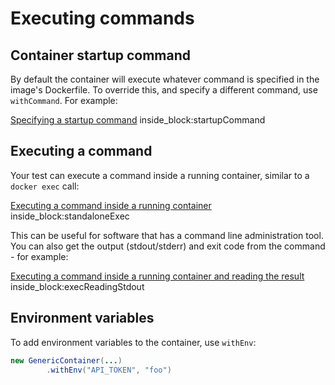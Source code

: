 # Executing commands

## Container startup command

By default the container will execute whatever command is specified in the image's Dockerfile. To override this, and specify a different command, use `withCommand`. For example:

<!--codeinclude-->
[Specifying a startup command](../examples/src/test/java/generic/CommandsTest.java) inside_block:startupCommand
<!--/codeinclude-->

## Executing a command

Your test can execute a command inside a running container, similar to a `docker exec` call:

<!--codeinclude-->
[Executing a command inside a running container](../examples/src/test/java/generic/ExecTest.java) inside_block:standaloneExec
<!--/codeinclude-->

This can be useful for software that has a command line administration tool. You can also get the output (stdout/stderr) and exit code from the command - for example:

<!--codeinclude-->
[Executing a command inside a running container and reading the result](../examples/src/test/java/generic/ExecTest.java) inside_block:execReadingStdout
<!--/codeinclude-->

## Environment variables

To add environment variables to the container, use `withEnv`:
```java
new GenericContainer(...)
		.withEnv("API_TOKEN", "foo")
```
